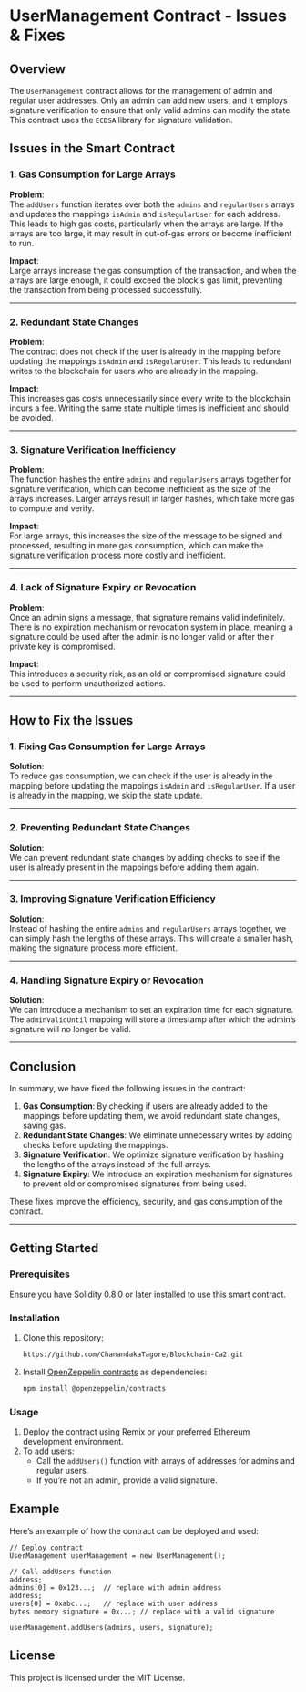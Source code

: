 # UserManagement Contract - Issues & Fixes

## Overview

The `UserManagement` contract allows for the management of admin and regular user addresses. Only an admin can add new users, and it employs signature verification to ensure that only valid admins can modify the state. This contract uses the `ECDSA` library for signature validation.

## Issues in the Smart Contract

### 1. Gas Consumption for Large Arrays
**Problem**:  
The `addUsers` function iterates over both the `admins` and `regularUsers` arrays and updates the mappings `isAdmin` and `isRegularUser` for each address. This leads to high gas costs, particularly when the arrays are large. If the arrays are too large, it may result in out-of-gas errors or become inefficient to run.

**Impact**:  
Large arrays increase the gas consumption of the transaction, and when the arrays are large enough, it could exceed the block's gas limit, preventing the transaction from being processed successfully.


---

### 2. Redundant State Changes
**Problem**:  
The contract does not check if the user is already in the mapping before updating the mappings `isAdmin` and `isRegularUser`. This leads to redundant writes to the blockchain for users who are already in the mapping.

**Impact**:  
This increases gas costs unnecessarily since every write to the blockchain incurs a fee. Writing the same state multiple times is inefficient and should be avoided.

---

### 3. Signature Verification Inefficiency
**Problem**:  
The function hashes the entire `admins` and `regularUsers` arrays together for signature verification, which can become inefficient as the size of the arrays increases. Larger arrays result in larger hashes, which take more gas to compute and verify.

**Impact**:  
For large arrays, this increases the size of the message to be signed and processed, resulting in more gas consumption, which can make the signature verification process more costly and inefficient.

---

### 4. Lack of Signature Expiry or Revocation
**Problem**:  
Once an admin signs a message, that signature remains valid indefinitely. There is no expiration mechanism or revocation system in place, meaning a signature could be used after the admin is no longer valid or after their private key is compromised.

**Impact**:  
This introduces a security risk, as an old or compromised signature could be used to perform unauthorized actions.

---

## How to Fix the Issues

### 1. Fixing Gas Consumption for Large Arrays
**Solution**:  
To reduce gas consumption, we can check if the user is already in the mapping before updating the mappings `isAdmin` and `isRegularUser`. If a user is already in the mapping, we skip the state update.



---

### 2. Preventing Redundant State Changes
**Solution**:  
We can prevent redundant state changes by adding checks to see if the user is already present in the mappings before adding them again.


---

### 3. Improving Signature Verification Efficiency
**Solution**:  
Instead of hashing the entire `admins` and `regularUsers` arrays together, we can simply hash the lengths of these arrays. This will create a smaller hash, making the signature process more efficient.


---

### 4. Handling Signature Expiry or Revocation
**Solution**:  
We can introduce a mechanism to set an expiration time for each signature. The `adminValidUntil` mapping will store a timestamp after which the admin’s signature will no longer be valid.



---

## Conclusion

In summary, we have fixed the following issues in the contract:
1. **Gas Consumption**: By checking if users are already added to the mappings before updating them, we avoid redundant state changes, saving gas.
2. **Redundant State Changes**: We eliminate unnecessary writes by adding checks before updating the mappings.
3. **Signature Verification**: We optimize signature verification by hashing the lengths of the arrays instead of the full arrays.
4. **Signature Expiry**: We introduce an expiration mechanism for signatures to prevent old or compromised signatures from being used.

These fixes improve the efficiency, security, and gas consumption of the contract.

---

## Getting Started

### Prerequisites

Ensure you have Solidity 0.8.0 or later installed to use this smart contract.

### Installation

1. Clone this repository:
    ```bash
    https://github.com/ChanandakaTagore/Blockchain-Ca2.git
    ```

2. Install [OpenZeppelin contracts](https://github.com/OpenZeppelin/openzeppelin-contracts) as dependencies:
    ```bash
    npm install @openzeppelin/contracts
    ```

### Usage

1. Deploy the contract using Remix or your preferred Ethereum development environment.
2. To add users:
   - Call the `addUsers()` function with arrays of addresses for admins and regular users.
   - If you’re not an admin, provide a valid signature.



## Example

Here’s an example of how the contract can be deployed and used:

```solidity
// Deploy contract
UserManagement userManagement = new UserManagement();

// Call addUsers function
address;
admins[0] = 0x123...;  // replace with admin address
address;
users[0] = 0xabc...;   // replace with user address
bytes memory signature = 0x...; // replace with a valid signature

userManagement.addUsers(admins, users, signature);
```

## License

This project is licensed under the MIT License.
